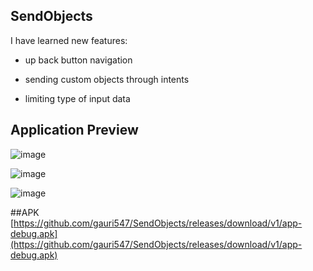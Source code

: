 ## SendObjects

I have learned new features:

- up back button navigation

- sending custom objects through intents

- limiting type of input data

## Application Preview

![image](https://user-images.githubusercontent.com/81371138/117163005-de5f5000-ade0-11eb-993e-2c7aa58ea35b.png)

![image](https://user-images.githubusercontent.com/81371138/117163039-e4553100-ade0-11eb-9a00-f23f0f780c4e.png)

![image](https://user-images.githubusercontent.com/81371138/117163130-fe8f0f00-ade0-11eb-82fa-b6009082e18d.png)

##APK
[https://github.com/gauri547/SendObjects/releases/download/v1/app-debug.apk](https://github.com/gauri547/SendObjects/releases/download/v1/app-debug.apk)








